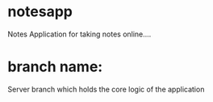 # notesapp

Notes Application for taking notes online....

# branch name:
Server branch which holds the core logic of the application

